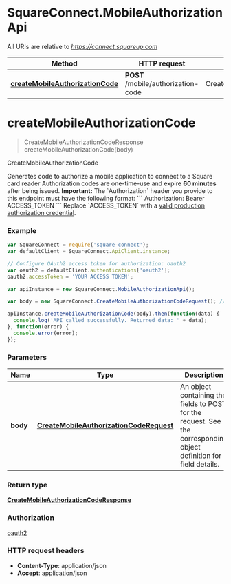 # SquareConnect.MobileAuthorizationApi

All URIs are relative to *https://connect.squareup.com*

Method | HTTP request | Description
------------- | ------------- | -------------
[**createMobileAuthorizationCode**](MobileAuthorizationApi.md#createMobileAuthorizationCode) | **POST** /mobile/authorization-code | CreateMobileAuthorizationCode


<a name="createMobileAuthorizationCode"></a>
# **createMobileAuthorizationCode**
> CreateMobileAuthorizationCodeResponse createMobileAuthorizationCode(body)

CreateMobileAuthorizationCode

Generates code to authorize a mobile application to connect to a Square card reader  Authorization codes are one-time-use and expire __60 minutes__ after being issued.  __Important:__ The &#x60;Authorization&#x60; header you provide to this endpoint must have the following format:  &#x60;&#x60;&#x60; Authorization: Bearer ACCESS_TOKEN &#x60;&#x60;&#x60;  Replace &#x60;ACCESS_TOKEN&#x60; with a [valid production authorization credential](/get-started#step-4-understand-the-different-application-credentials).

### Example
```javascript
var SquareConnect = require('square-connect');
var defaultClient = SquareConnect.ApiClient.instance;

// Configure OAuth2 access token for authorization: oauth2
var oauth2 = defaultClient.authentications['oauth2'];
oauth2.accessToken = 'YOUR ACCESS TOKEN';

var apiInstance = new SquareConnect.MobileAuthorizationApi();

var body = new SquareConnect.CreateMobileAuthorizationCodeRequest(); // CreateMobileAuthorizationCodeRequest | An object containing the fields to POST for the request.  See the corresponding object definition for field details.

apiInstance.createMobileAuthorizationCode(body).then(function(data) {
  console.log('API called successfully. Returned data: ' + data);
}, function(error) {
  console.error(error);
});

```

### Parameters

Name | Type | Description  | Notes
------------- | ------------- | ------------- | -------------
 **body** | [**CreateMobileAuthorizationCodeRequest**](CreateMobileAuthorizationCodeRequest.md)| An object containing the fields to POST for the request.  See the corresponding object definition for field details. | 

### Return type

[**CreateMobileAuthorizationCodeResponse**](CreateMobileAuthorizationCodeResponse.md)

### Authorization

[oauth2](../README.md#oauth2)

### HTTP request headers

 - **Content-Type**: application/json
 - **Accept**: application/json

